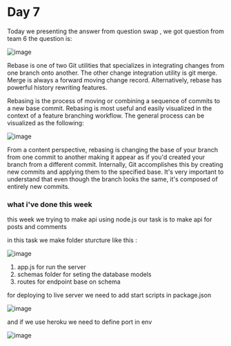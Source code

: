 # Day 7
Today we presenting the answer from question swap , we got question from team 6 the question is:

![image](https://user-images.githubusercontent.com/85722211/203807352-168d72f2-5116-40db-8185-012923da68db.png)

Rebase is one of two Git utilities that specializes in integrating changes from one branch onto another. The other change integration utility is git merge. Merge is always a forward moving change record. Alternatively, rebase has powerful history rewriting features.

Rebasing is the process of moving or combining a sequence of commits to a new base commit. Rebasing is most useful and easily visualized in the context of a feature branching workflow. The general process can be visualized as the following:

![image](https://user-images.githubusercontent.com/85722211/203808115-43510272-1b20-4d90-8871-667464570bcc.png)

From a content perspective, rebasing is changing the base of your branch from one commit to another making it appear as if you'd created your branch from a different commit. Internally, Git accomplishes this by creating new commits and applying them to the specified base. It's very important to understand that even though the branch looks the same, it's composed of entirely new commits.

### what i've done this week
this week we trying to make api using node.js
our task is to make api for posts and comments

in this task we make folder sturcture like this : 

![image](https://user-images.githubusercontent.com/85722211/203808865-c4734668-1bf0-4dd2-b82c-0d3a8d06310c.png)

1. app.js for run the server
2. schemas folder for seting the database models
3. routes for endpoint base on schema

for deploying to live server we need to add start scripts in package.json 

![image](https://user-images.githubusercontent.com/85722211/203809423-c4b227ec-3ba0-4b48-b13a-624e56b23d7b.png)

and if we use heroku we need to define port in env 

![image](https://user-images.githubusercontent.com/85722211/203809547-304c2cd5-7d8b-4604-a483-ec5ad51ae306.png)

